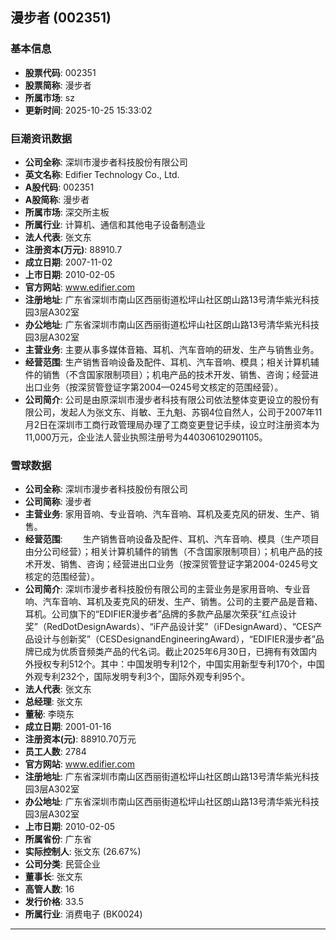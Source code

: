 ## 漫步者 (002351)

### 基本信息

- **股票代码**: 002351
- **股票简称**: 漫步者
- **所属市场**: sz
- **更新时间**: 2025-10-25 15:33:02

### 巨潮资讯数据

- **公司全称**: 深圳市漫步者科技股份有限公司
- **英文名称**: Edifier Technology Co., Ltd.
- **A股代码**: 002351
- **A股简称**: 漫步者
- **所属市场**: 深交所主板
- **所属行业**: 计算机、通信和其他电子设备制造业
- **法人代表**: 张文东
- **注册资本(万元)**: 88910.7
- **成立日期**: 2007-11-02
- **上市日期**: 2010-02-05
- **官方网站**: www.edifier.com
- **注册地址**: 广东省深圳市南山区西丽街道松坪山社区朗山路13号清华紫光科技园3层A302室
- **办公地址**: 广东省深圳市南山区西丽街道松坪山社区朗山路13号清华紫光科技园3层A302室
- **主营业务**: 主要从事多媒体音箱、耳机、汽车音响的研发、生产与销售业务。
- **经营范围**: 生产销售音响设备及配件、耳机、汽车音响、模具；相关计算机辅件的销售（不含国家限制项目）；机电产品的技术开发、销售、咨询；经营进出口业务（按深贸管登证字第2004—0245号文核定的范围经营）。
- **公司简介**: 公司是由原深圳市漫步者科技有限公司依法整体变更设立的股份有限公司，发起人为张文东、肖敏、王九魁、苏钢4位自然人，公司于2007年11月2日在深圳市工商行政管理局办理了工商变更登记手续，设立时注册资本为11,000万元，企业法人营业执照注册号为440306102901105。

### 雪球数据

- **公司全称**: 深圳市漫步者科技股份有限公司
- **公司简称**: 漫步者
- **主营业务**: 家用音响、专业音响、汽车音响、耳机及麦克风的研发、生产、销售。
- **经营范围**: 　　生产销售音响设备及配件、耳机、汽车音响、模具（生产项目由分公司经营）；相关计算机辅件的销售（不含国家限制项目）；机电产品的技术开发、销售、咨询；经营进出口业务（按深贸管登证字第2004-0245号文核定的范围经营）。
- **公司简介**: 深圳市漫步者科技股份有限公司的主营业务是家用音响、专业音响、汽车音响、耳机及麦克风的研发、生产、销售。公司的主要产品是音箱、耳机。公司旗下的“EDIFIER漫步者”品牌的多款产品屡次荣获“红点设计奖”（RedDotDesignAwards）、“iF产品设计奖”（iFDesignAward）、“CES产品设计与创新奖”（CESDesignandEngineeringAward），“EDIFIER漫步者”品牌已成为优质音频类产品的代名词。截止2025年6月30日，已拥有有效国内外授权专利512个。其中：中国发明专利12个，中国实用新型专利170个，中国外观专利232个，国际发明专利3个，国际外观专利95个。
- **法人代表**: 张文东
- **总经理**: 张文东
- **董秘**: 李晓东
- **成立日期**: 2001-01-16
- **注册资本(元)**: 88910.70万元
- **员工人数**: 2784
- **官方网站**: www.edifier.com
- **注册地址**: 广东省深圳市南山区西丽街道松坪山社区朗山路13号清华紫光科技园3层A302室
- **办公地址**: 广东省深圳市南山区西丽街道松坪山社区朗山路13号清华紫光科技园3层A302室
- **上市日期**: 2010-02-05
- **所属省份**: 广东省
- **实际控制人**: 张文东 (26.67%)
- **公司分类**: 民营企业
- **董事长**: 张文东
- **高管人数**: 16
- **发行价格**: 33.5
- **所属行业**: 消费电子 (BK0024)

---